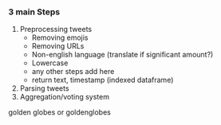 ### 3 main Steps
1. Preprocessing tweets
    * Removing emojis
    * Removing URLs
    * Non-english language (translate if significant amount?) 
    * Lowercase 
    * any other steps add here
    * return text, timestamp (indexed dataframe)
3. Parsing tweets
4. Aggregation/voting system

golden globes or goldenglobes

